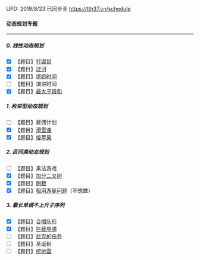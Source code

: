 UPD: 2019/8/23
已同步至 https://tth37.cn/schedule

#### 动态规划专题

-----

##### 0. 线性动态规划

- [x] 【题目】[打鼹鼠](https://www.luogu.org/problem/P2285)
- [x] 【题目】[过河](https://www.luogu.org/problem/P1052)
- [x] 【题目】[挤奶时间](https://www.luogu.org/problem/P2889)
- [ ] 【题目】演讲时间
- [x] 【题目】[最大子段和](https://www.luogu.org/problem/P1115)

##### 1. 枚举型动态规划

- [ ] 【题目】雇佣计划
- [x] 【题目】[滑雪课](https://www.luogu.org/problem/P2948)
- [x] 【题目】[接苹果](https://www.luogu.org/problem/P2690)

##### 2. 区间类动态规划

- [ ] 【题目】乘法游戏
- [x] 【题目】[加分二叉树](https://www.luogu.org/problem/P1040)
- [x] 【题目】[删数](https://www.luogu.org/problem/P2426)
- [x] 【题目】[租用游艇问题](https://www.luogu.org/problem/P1359)（不想做）

##### 3. 最长单调不上升子序列

- [x] 【题目】[合唱队形](https://www.luogu.org/problem/P1091)
- [x] 【题目】[拦截导弹](https://www.luogu.org/problem/P1020)
- [ ] 【题目】[尼克的任务](https://www.luogu.org/problem/P1280)
- [ ] 【题目】圣诞树
- [ ] 【题目】[挖地雷](https://www.luogu.org/problem/P2196)
<!--stackedit_data:
eyJoaXN0b3J5IjpbMjU0Njg4MDA0XX0=
-->
